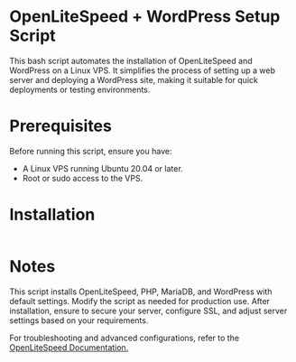 # OpenLiteSpeed + WordPress Setup Script
This bash script automates the installation of OpenLiteSpeed and WordPress on a Linux VPS. It simplifies the process of setting up a web server and deploying a WordPress site, making it suitable for quick deployments or testing environments.

# Prerequisites
Before running this script, ensure you have:
- A Linux VPS running Ubuntu 20.04 or later.
- Root or sudo access to the VPS.

 
# Installation
```bash
```
# Notes
This script installs OpenLiteSpeed, PHP, MariaDB, and WordPress with default settings. Modify the script as needed for production use.
After installation, ensure to secure your server, configure SSL, and adjust server settings based on your requirements.

For troubleshooting and advanced configurations, refer to the <a href="https://docs.openlitespeed.org/">OpenLiteSpeed Documentation.</a>

